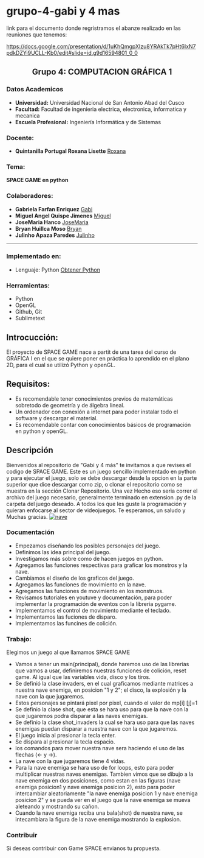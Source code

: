 # grupo-4-gabi y 4 mas

link para el documento donde regristramos el abanze realizado en las reuniones que tenemos:

https://docs.google.com/presentation/d/1uKhQmgpXIzu8YRAkTk7pHt6IxN7pdkDZYi9UCLL-Kb0/edit#slide=id.g9d16594801_0_0
## **<center>Grupo 4: COMPUTACION GRÁFICA 1</center>**
### Datos Academicos

- **Universidad:** Universidad Nacional de San Antonio Abad del Cusco
- **Facultad:** Facultad de ingenieria electrica, electronica, informatica y mecanica
- **Escuela Profesional:** Ingeniería Informática y de Sistemas

### Docente:
- **Quintanilla Portugal Roxana Lisette** [Roxana](https://github.com/nitanilla "Roxana")

### Tema:
 ****SPACE GAME en python****

### Colaboradores:
- **Gabriela Farfan Enriquez** [Gabi](https://github.com/gabrielafarfan1)
- **Miguel Angel Quispe Jimenes** [Miguel](https://github.com/miguel7891223 "Miguel")
- **JoseMaria Hanco** [JoseMaria](https://github.com/josemariahancco "JoseMaria")
- **Bryan Huillca Moso** [Bryan](https://github.com/BryanHuillcaMozo "Bryan")
- **Julinho Apaza Paredes** [Julinho](https://github.com/20julinho "Julinho")
---
### Implementado en:
- Lenguaje:  Python
[Obtener Python](https://www.python.org/downloads/)

### Herramientas:
- Python
- OpenGL
- Github, Git
- Sublimetext

## Introcucción:
El proyecto de SPACE GAME nace a partit de una tarea del curso de GRÁFICA I en el que se quiere poner en práctica lo aprendido en el plano 2D, para el cual se utilizó Python y openGL.

## Requisitos:
- Es recomendable tener conocimientos previos de matemáticas sobretodo de geometría y de álgebra lineal.
- Un ordenador con conexión a internet para poder instalar todo el software y descargar el material.
- Es recomendable contar con conocimientos básicos de programación en python y openGL.

## Descripción
Bienvenidos al repositorio de "Gabi y 4 más" te invitamos a que revises el codigo de SPACE GAME. Este es un juego sencillo implementado en python y para ejecutar el juego, solo se debe descargar desde la opcion en la parte superior que dice descargar como zip, o clonar el repositorio como se muestra en la sección Clonar Repositorio.
Una vez Hecho eso seria correr el archivo del juego necesario, generalmente terminado en extension .py de la carpeta del juego deseado. A todos los que les guste la programación y quieran enfocarse al sector de videojuegos.
Te esperamos, un saludo y Muchas gracias.
[![nave](git "nave")](https://github.com/miguel789123/grupo-4-team-gabi/blob/main/nave%20espacial.png "nave")

### Documentación
- Empezamos diseñando los posibles personajes del juego.
- Definimos las idea principal del juego.
- Investigamos más sobre como de hacen juegos en python.
- Agregamos las funciones respectivas para graficar los monstros y la nave.
- Cambiamos el diseño de los graficos del juego.
- Agregamos las funciones de movimiento en la nave.
- Agregamos las funciones de movimiento en los monstruos.
- Revisamos tutoriales en youtuve y documentación, para poder implementar la programación de eventos con la libreria pygame.
- Implementamos el control de movimiento mediante el teclado.
- Implementamos las fuciones de disparo.
- Implementamos las funcines de colición. 
### Trabajo:
Elegimos un juego al que llamamos SPACE GAME
- Vamos a tener un main(principal), donde haremos uso de las librerias que vamos a usar, definiremos nuestras funciones de colición, reset game. Al igual que las variables vida, disco y los tiros.
- Se definió la clase invaders, en el cual graficamos mediante matrices a nuestra nave enemiga, en posicion "1 y  2"; el disco, la explosión y la nave con la que jugaremos.
- Estos personajes se pintará pixel por pixel, cuando el valor de mp[i] [j]=1
- Se definio la clase shot, que esta se hara uso para que la nave con la que    jugaremos podra  disparar a las naves enemigas.
- Se definio la clase  shot_invaders la cual  se hara uso para que las naves enemigas puedan disparar a nuestra nave con la que jugaremos.
- El juego inicia al presionar la tecla enter.
- Se dispara al presionar la tecla espacio.
- los comandos para mover nuestra nave sera haciendo el uso de las flechas (<- y ->).
- La nave con la que jugaremos tiene 4 vidas.
- Para la nave enemiga se hara uso de for loops, esto para poder multiplicar nuestras naves enemigas. Tambien  vimos que se dibujo  a la nave enemiga en dos posiciones, como estan en las figuras (nave enemiga posicion1 y nave enemiga posicion 2), esto para poder intercambiar aleatoriamente "la nave enemiga posicion 1 y nave enemiga posicion 2" y se pueda ver en el juego que la nave enemiga se mueva aleteando y mostrando su cañon.
- Cuando la nave enemiga  reciba una bala(shot) de nuestra nave, se intecambiara la figura de la nave enemiga mostrando la explosion.
### Contribuir
Si deseas contribuir con Game SPACE envianos tu propuesta.
